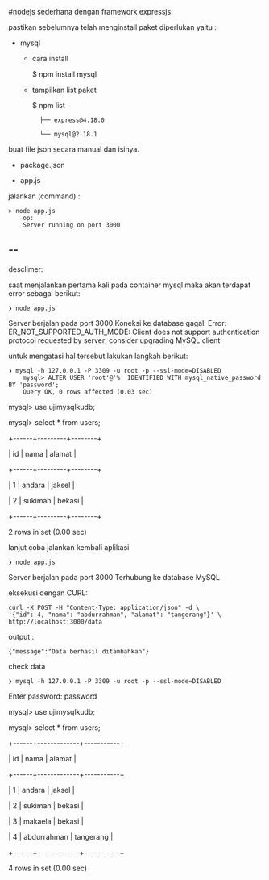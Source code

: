 #nodejs sederhana dengan framework expressjs.

pastikan sebelumnya telah menginstall paket diperlukan yaitu :

- mysql

    - cara install

        $ npm install mysql

    - tampilkan list paket
    
        $ npm list
  
            ├── express@4.18.0
        
            └── mysql@2.18.1


buat file json secara manual dan isinya.

- package.json

- app.js



jalankan (command) :

    > node app.js
        op:
        Server running on port 3000


--
--



desclimer:

saat menjalankan pertama kali pada container mysql maka akan terdapat error sebagai berikut:

    ❯ node app.js



Server berjalan pada port 3000
Koneksi ke database gagal:  Error: ER_NOT_SUPPORTED_AUTH_MODE: Client does not support authentication protocol requested by server; consider upgrading MySQL client


untuk mengatasi hal tersebut lakukan langkah berikut:


    ❯ mysql -h 127.0.0.1 -P 3309 -u root -p --ssl-mode=DISABLED
        mysql> ALTER USER 'root'@'%' IDENTIFIED WITH mysql_native_password BY 'password';
        Query OK, 0 rows affected (0.03 sec)


mysql> use ujimysqlkudb;

mysql> select * from users;

+------+---------+--------+

| id   | nama    | alamat |

+------+---------+--------+

|    1 | andara  | jaksel |

|    2 | sukiman | bekasi |

+------+---------+--------+

2 rows in set (0.00 sec)




lanjut coba jalankan kembali aplikasi

    ❯ node app.js

Server berjalan pada port 3000
Terhubung ke database MySQL

eksekusi dengan CURL:
    
    curl -X POST -H "Content-Type: application/json" -d \
    '{"id": 4, "nama": "abdurrahman", "alamat": "tangerang"}' \
    http://localhost:3000/data


output :

    {"message":"Data berhasil ditambahkan"}




check data

    ❯ mysql -h 127.0.0.1 -P 3309 -u root -p --ssl-mode=DISABLED

Enter password: password

mysql> use ujimysqlkudb;

mysql> select * from users;

+------+-------------+-----------+

| id   | nama        | alamat    |

+------+-------------+-----------+

|    1 | andara      | jaksel    |

|    2 | sukiman     | bekasi    |

|    3 | makaela     | bekasi    |

|    4 | abdurrahman | tangerang |

+------+-------------+-----------+

4 rows in set (0.00 sec)

